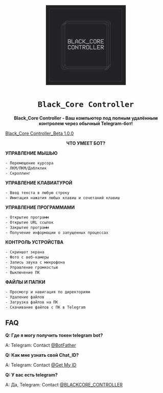 <div align="center">
  <img src="logo-1.jpg" width="250"/>
  <h1><code>Black_Core Controller</code></h1>
  
  **Black_Core Controller - Ваш компьютер под полным удалённым контролем через обычный Telegram-бот!**
</div>

[Black_Core Controller_Beta 1.0.0](https://github.com/dhaubum/Black-Core-Controller/releases/tag/Black_Core_Controller_Beta1.0.0)

<div align="center">

  **ЧТО УМЕЕТ БОТ?**
</div>

**УПРАВЛЕНИЕ МЫШЬЮ**
```
- Перемещение курсора
- ЛКМ/ПКМ/Даблклик
- Скроллинг
```

**УПРАВЛЕНИЕ КЛАВИАТУРОЙ**
```
- Ввод текста в любую строку
- Имитация нажатия любых клавиш и сочетаний клавиш
```

**УПРАВЛЕНИЕ ПРОГРАММАМИ**
```
- Открытие программ
- Открытие URL ссылок
- Закрытие программ
- Получение информации о запущенных процессах
```

**КОНТРОЛЬ УСТРОЙСТВА**
```
- Скриншот экрана
- Фото с веб-камеры
- Запись звука с микрофона
- Управление громкостью
- Выключение ПК
```

**ФАЙЛЫ И ПАПКИ**
```
- Просмотр и навигация по директориям
- Удаление файлов
- Загрузка файлов на ПК
- Скачивание файлов с ПК в Telegram
```

FAQ
-----------
**Q: Где я могу получить токен telegram bot?**

A: Telegram: Contact [@BotFather](https://t.me/BotFather)

**Q: Как мне узнать свой Chat_ID?**

A: Telegram: Contact [@Get My ID](https://t.me/getmyid_bot)

**Q: У вас есть telegram?**

A: Да, Telegram: Contact [@BLACKCORE_CONTROLLER](https://t.me/BLACKCORE_CONTROLLER)
